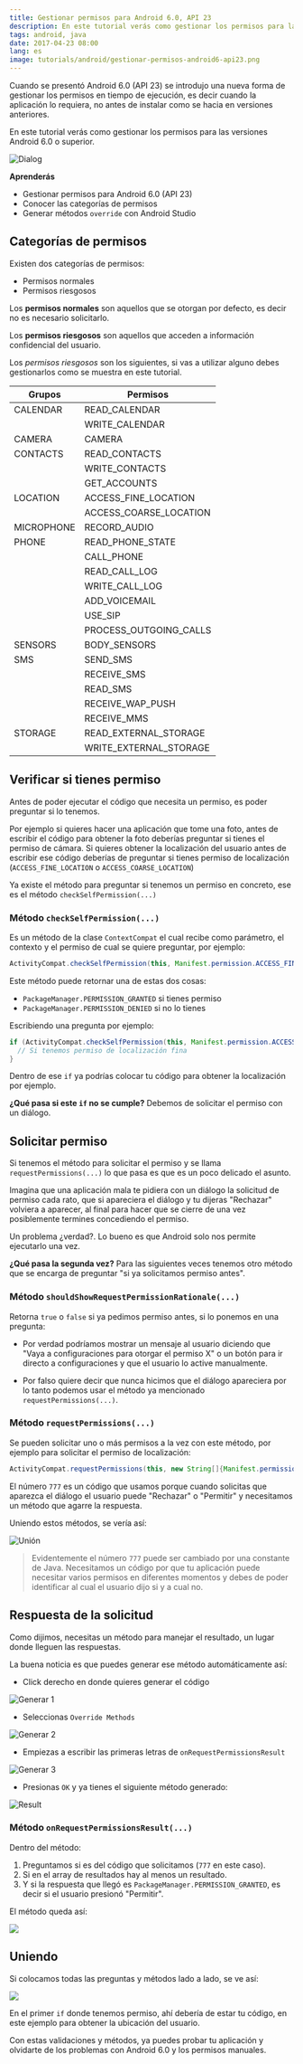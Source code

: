 ```yaml
---
title: Gestionar permisos para Android 6.0, API 23
description: En este tutorial verás como gestionar los permisos para las versiones Android 6.0 o superior.
tags: android, java
date: 2017-04-23 08:00
lang: es
image: tutorials/android/gestionar-permisos-android6-api23.png
---
```


Cuando se presentó Android 6.0 (API 23) se introdujo una nueva forma de gestionar los permisos en tiempo de ejecución, es decir cuando la aplicación lo requiera, no antes de instalar como se hacia en versiones anteriores.

En este tutorial verás como gestionar los permisos para las versiones Android 6.0 o superior.

![Dialog](http://res.cloudinary.com/alvareztech/image/upload/v1492702303/labs/gestionar-permisos-android6-api23/permisodialog.png)

__Aprenderás__

* Gestionar permisos para Android 6.0 (API 23)
* Conocer las categorías de permisos
* Generar métodos `override` con Android Studio

## Categorías de permisos

Existen dos categorías de permisos:

* Permisos normales
* Permisos riesgosos

Los __permisos normales__ son aquellos que se otorgan por defecto, es decir no es necesario solicitarlo.

Los __permisos riesgosos__ son aquellos que acceden a información confidencial del usuario.

Los _permisos riesgosos_ son los siguientes, si vas a utilizar alguno debes gestionarlos como se muestra en este tutorial.

<table>
    <thead>
        <tr>
            <th>Grupos</th>
            <th>Permisos</th>
        </tr>
    </thead>
    <tbody>
        <tr>
            <td>CALENDAR</td>
            <td>READ_CALENDAR</td>
        </tr>
        <tr>
            <td></td>
            <td>WRITE_CALENDAR</td>
        </tr>
        <tr>
            <td>CAMERA</td>
            <td>CAMERA</td>
        </tr>
        <tr>
            <td>CONTACTS</td>
            <td>READ_CONTACTS</td>
        </tr>
        <tr>
            <td></td>
            <td>WRITE_CONTACTS</td>
        </tr>
        <tr>
            <td></td>
            <td>GET_ACCOUNTS</td>
        </tr>
        <tr>
            <td>LOCATION</td>
            <td>ACCESS_FINE_LOCATION</td>
        </tr>
        <tr>
            <td></td>
            <td>ACCESS_COARSE_LOCATION</td>
        </tr>
        <tr>
            <td>MICROPHONE</td>
            <td>RECORD_AUDIO</td>
        </tr>
        <tr>
            <td>PHONE</td>
            <td>READ_PHONE_STATE</td>
        </tr>
        <tr>
            <td></td>
            <td>CALL_PHONE</td>
        </tr>
        <tr>
            <td></td>
            <td>READ_CALL_LOG</td>
        </tr>
        <tr>
            <td></td>
            <td>WRITE_CALL_LOG</td>
        </tr>
        <tr>
            <td></td>
            <td>ADD_VOICEMAIL</td>
        </tr>
        <tr>
            <td></td>
            <td>USE_SIP</td>
        </tr>
        <tr>
            <td></td>
            <td>PROCESS_OUTGOING_CALLS</td>
        </tr>
        <tr>
            <td>SENSORS</td>
            <td>BODY_SENSORS</td>
        </tr>
        <tr>
            <td>SMS</td>
            <td>SEND_SMS</td>
        </tr>
        <tr>
            <td></td>
            <td>RECEIVE_SMS</td>
        </tr>
        <tr>
            <td></td>
            <td>READ_SMS</td>
        </tr>
        <tr>
            <td></td>
            <td>RECEIVE_WAP_PUSH</td>
        </tr>
        <tr>
            <td></td>
            <td>RECEIVE_MMS</td>
        </tr>
        <tr>
            <td>STORAGE</td>
            <td>READ_EXTERNAL_STORAGE</td>
        </tr>
        <tr>
            <td></td>
            <td>WRITE_EXTERNAL_STORAGE</td>
        </tr>
    </tbody>
</table>

## Verificar si tienes permiso

Antes de poder ejecutar el código que necesita un permiso, es poder preguntar si lo tenemos.

Por ejemplo si quieres hacer una aplicación que tome una foto, antes de escribir el código para obtener la foto deberías preguntar si tienes el permiso de cámara. Si quieres obtener la localización del usuario antes de escribir ese código deberías de preguntar si tienes permiso de localización (`ACCESS_FINE_LOCATION` o `ACCESS_COARSE_LOCATION`)

Ya existe el método para preguntar si tenemos un permiso en concreto, ese es el método `checkSelfPermission(...)`

### Método `checkSelfPermission(...)`

Es un método de la clase `ContextCompat` el cual recibe como parámetro, el contexto y el permiso de cual se quiere preguntar, por ejemplo:

```java
ActivityCompat.checkSelfPermission(this, Manifest.permission.ACCESS_FINE_LOCATION)
```

Este método puede retornar una de estas dos cosas:

* `PackageManager.PERMISSION_GRANTED` si tienes permiso
* `PackageManager.PERMISSION_DENIED` si no lo tienes

Escribiendo una pregunta por ejemplo:

```java
if (ActivityCompat.checkSelfPermission(this, Manifest.permission.ACCESS_FINE_LOCATION) == PackageManager.PERMISSION_GRANTED) {
  // Si tenemos permiso de localización fina
}
```

Dentro de ese `if` ya podrías colocar tu código para obtener la localización por ejemplo.

**¿Qué pasa si este `if` no se cumple?** Debemos de solicitar el permiso con un diálogo.

## Solicitar permiso

Si tenemos el método para solicitar el permiso y se llama `requestPermissions(...)` lo que pasa es que es un poco delicado el asunto.

Imagina que una aplicación mala te pidiera con un diálogo la solicitud de permiso cada rato, que si apareciera el diálogo y tu dijeras "Rechazar" volviera a aparecer, al final para hacer que se cierre de una vez posiblemente termines concediendo el permiso.

Un problema ¿verdad?. Lo bueno es que Android solo nos permite ejecutarlo una vez.

**¿Qué pasa la segunda vez?** Para las siguientes veces tenemos otro método que se encarga de preguntar "si ya solicitamos permiso antes".

### Método `shouldShowRequestPermissionRationale(...)`

Retorna `true` o `false` si ya pedimos permiso antes, si lo ponemos en una pregunta:

* Por verdad podríamos mostrar un mensaje al usuario diciendo que "Vaya a configuraciones para otorgar el permiso X" o un botón para ir directo a configuraciones y que el usuario lo active manualmente.

* Por falso quiere decir que nunca hicimos que el diálogo apareciera por lo tanto podemos usar el método ya mencionado `requestPermissions(...)`.

### Método `requestPermissions(...)`

Se pueden solicitar uno o más permisos a la vez con este método, por ejemplo para solicitar el permiso de localización:

```java
ActivityCompat.requestPermissions(this, new String[]{Manifest.permission.ACCESS_FINE_LOCATION}, 777);
```

El número `777` es un código que usamos porque cuando solicitas que aparezca el diálogo el usuario puede "Rechazar" o "Permitir" y necesitamos un método que agarre la respuesta.

Uniendo estos métodos, se vería así:

![Unión](http://res.cloudinary.com/alvareztech/image/upload/v1492705010/labs/gestionar-permisos-android6-api23/ifs.png)

> Evidentemente el número `777` puede ser cambiado por una constante de Java. Necesitamos un código por que tu aplicación puede necesitar varios permisos en diferentes momentos y debes de poder identificar al cual el usuario dijo si y a cual no.

## Respuesta de la solicitud

Como dijimos, necesitas un método para manejar el resultado, un lugar donde lleguen las respuestas.

La buena noticia es que puedes generar ese método automáticamente así:

* Click derecho en donde quieres generar el código

![Generar 1](http://res.cloudinary.com/alvareztech/image/upload/v1492701077/labs/gestionar-permisos-android6-api23/generate.png)

* Seleccionas `Override Methods`

![Generar 2](http://res.cloudinary.com/alvareztech/image/upload/v1492702933/labs/gestionar-permisos-android6-api23/override.png)

* Empiezas a escribir las primeras letras de `onRequestPermissionsResult`

![Generar 3](http://res.cloudinary.com/alvareztech/image/upload/v1492701341/labs/gestionar-permisos-android6-api23/onrequestpermission.png)

* Presionas `OK` y ya tienes el siguiente método generado:

![Result](http://res.cloudinary.com/alvareztech/image/upload/v1492701544/labs/gestionar-permisos-android6-api23/requestpermissionresult_code.png)


### Método `onRequestPermissionsResult(...)`

Dentro del método:

1. Preguntamos si es del código que solicitamos (`777` en este caso).
2. Si en el array de resultados hay al menos un resultado.
3. Y si la respuesta que llegó es `PackageManager.PERMISSION_GRANTED`, es decir si el usuario presionó "Permitir".

El método queda así:

![](http://res.cloudinary.com/alvareztech/image/upload/v1492703396/labs/gestionar-permisos-android6-api23/onrequestall.png)

## Uniendo

Si colocamos todas las preguntas y métodos lado a lado, se ve así:

![](http://res.cloudinary.com/alvareztech/image/upload/v1492705535/labs/gestionar-permisos-android6-api23/all.png)

En el primer `if` donde tenemos permiso, ahí debería de estar tu código, en este ejemplo para obtener la ubicación del usuario.

Con estas validaciones y métodos, ya puedes probar tu aplicación y olvidarte de los problemas con Android 6.0 y los permisos manuales.
